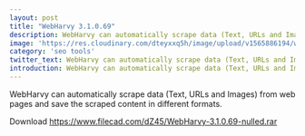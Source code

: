 ```yaml
---
layout: post
title: "WebHarvy 3.1.0.69"
description: WebHarvy can automatically scrape data (Text, URLs and Images) from web pages and save the scraped content in different formats.
image: 'https://res.cloudinary.com/dteyxxq5h/image/upload/v1565886194/web-harvey_rnuurb.jpg'
category: 'seo tools'
twitter_text: WebHarvy can automatically scrape data (Text, URLs and Images) from web pages.
introduction: WebHarvy can automatically scrape data (Text, URLs and Images) from web pages and save the scraped content in different formats.
---
```

WebHarvy can automatically scrape data (Text, URLs and Images) from web pages and save the scraped content in different formats.

Download
https://www.filecad.com/dZ45/WebHarvy-3.1.0.69-nulled.rar
